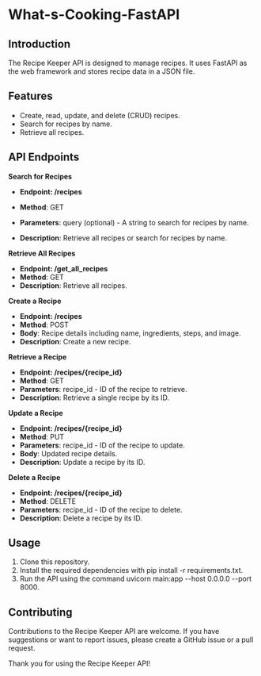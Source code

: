 # What-s-Cooking-FastAPI
## **Introduction**

The Recipe Keeper API is designed to manage recipes. It uses FastAPI as the web framework and stores recipe data in a JSON file.

## **Features**

* Create, read, update, and delete (CRUD) recipes.
* Search for recipes by name.
* Retrieve all recipes.

## **API Endpoints**

**Search for Recipes**

* **Endpoint: /recipes**

* **Method**: GET
* **Parameters**: query (optional) - A string to search for recipes by name.
* **Description**: Retrieve all recipes or search for recipes by name.

**Retrieve All Recipes**

* **Endpoint: /get_all_recipes**
* **Method**: GET
* **Description**: Retrieve all recipes.

**Create a Recipe**

* **Endpoint: /recipes**
* **Method**: POST
* **Body**: Recipe details including name, ingredients, steps, and image.
* **Description**: Create a new recipe.

**Retrieve a Recipe**

* **Endpoint: /recipes/{recipe_id}**
* **Method**: GET
* **Parameters**: recipe_id - ID of the recipe to retrieve.
* **Description**: Retrieve a single recipe by its ID.

**Update a Recipe**

* **Endpoint: /recipes/{recipe_id}**
* **Method**: PUT
* **Parameters**: recipe_id - ID of the recipe to update.
* **Body**: Updated recipe details.
* **Description**: Update a recipe by its ID.

**Delete a Recipe**

* **Endpoint: /recipes/{recipe_id}**
* **Method**: DELETE
* **Parameters**: recipe_id - ID of the recipe to delete.
* **Description**: Delete a recipe by its ID.

## **Usage**

1. Clone this repository.
2. Install the required dependencies with pip install -r requirements.txt.
3. Run the API using the command uvicorn main:app --host 0.0.0.0 --port 8000.

## **Contributing**

Contributions to the Recipe Keeper API are welcome. If you have suggestions or want to report issues, please create a GitHub issue or a pull request.

Thank you for using the Recipe Keeper API!
